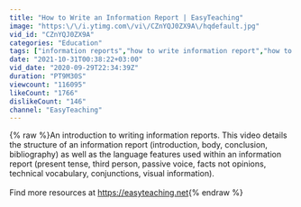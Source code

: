 ```yaml
---
title: "How to Write an Information Report | EasyTeaching"
image: "https:\/\/i.ytimg.com\/vi\/CZnYQJ0ZX9A\/hqdefault.jpg"
vid_id: "CZnYQJ0ZX9A"
categories: "Education"
tags: ["information reports","how to write information report","how to write an information report"]
date: "2021-10-31T00:38:22+03:00"
vid_date: "2020-09-29T22:34:39Z"
duration: "PT9M30S"
viewcount: "116095"
likeCount: "1766"
dislikeCount: "146"
channel: "EasyTeaching"
---
```

{% raw %}An introduction to writing information reports. This video details the structure of an information report (introduction, body, conclusion, bibliography) as well as the language features used within an information report (present tense, third person, passive voice, facts not opinions, technical vocabulary, conjunctions, visual information).<br /><br />Find more resources at <a rel="nofollow" target="blank" href="https://easyteaching.net">https://easyteaching.net</a>{% endraw %}
